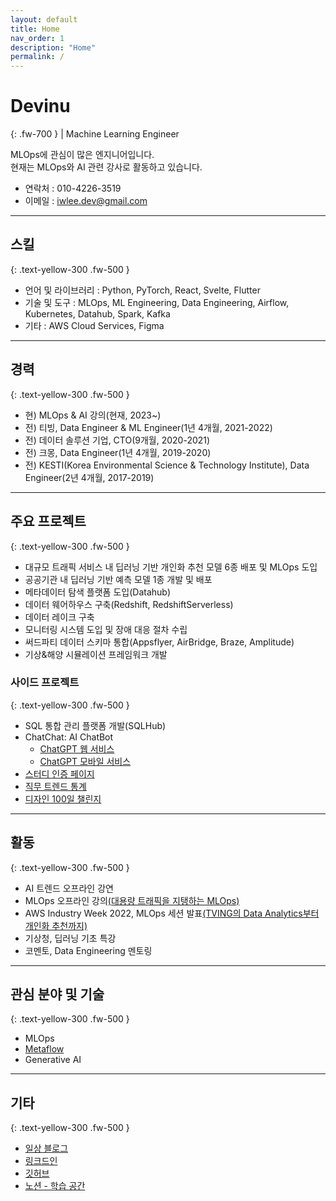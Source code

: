 ```yaml
---
layout: default
title: Home
nav_order: 1
description: "Home"
permalink: /
---
```


# Devinu
{: .fw-700 }
| Machine Learning Engineer

MLOps에 관심이 많은 엔지니어입니다.   
현재는 MLOps와 AI 관련 강사로 활동하고 있습니다.

- 연락처 : 010-4226-3519
- 이메일 : iwlee.dev@gmail.com

---

## 스킬
{: .text-yellow-300 .fw-500 }

- 언어 및 라이브러리 : Python, PyTorch, React, Svelte, Flutter
- 기술 및 도구 : MLOps, ML Engineering, Data Engineering, Airflow, Kubernetes, Datahub, Spark, Kafka
- 기타 : AWS Cloud Services, Figma

---

## 경력
{: .text-yellow-300 .fw-500 }

- 현) MLOps & AI 강의(현재, 2023~)
- 전) 티빙, Data Engineer & ML Engineer(1년 4개월, 2021-2022)
- 전) 데이터 솔루션 기업, CTO(9개월, 2020-2021)
- 전) 크몽, Data Engineer(1년 4개월, 2019-2020)
- 전) KESTI(Korea Environmental Science & Technology Institute), Data Engineer(2년 4개월, 2017-2019)

---

## 주요 프로젝트
{: .text-yellow-300 .fw-500 }

- 대규모 트래픽 서비스 내 딥러닝 기반 개인화 추천 모델 6종 배포 및 MLOps 도입
- 공공기관 내 딥러닝 기반 예측 모델 1종 개발 및 배포
- 메타데이터 탐색 플랫폼 도입(Datahub)
- 데이터 웨어하우스 구축(Redshift, RedshiftServerless)
- 데이터 레이크 구축
- 모니터링 시스템 도입 및 장애 대응 절차 수립
- 써드파티 데이터 스키마 통합(Appsflyer, AirBridge, Braze, Amplitude)
- 기상&해양 시뮬레이션 프레임워크 개발

### 사이드 프로젝트
{: .text-yellow-300 .fw-500 }

- SQL 통합 관리 플랫폼 개발(SQLHub)
- ChatChat: AI ChatBot
  - [ChatGPT 웹 서비스](https://chatchat-ai.com/)
  - [ChatGPT 모바일 서비스](https://play.google.com/store/apps/details?id=com.p_001.devinu)
- [스터디 인증 페이지](https://study.codesalon.org/)
- [직무 트렌드 통계](https://job-trend.codesalon.org/job-trend)
- [디자인 100일 챌린지](https://daily-ui.devinu.org/)

---

## 활동
{: .text-yellow-300 .fw-500 }

- AI 트렌드 오프라인 강연
- MLOps 오프라인 강의[(대용량 트래픽을 지탱하는 MLOps)](https://learningspoons.com/course/detail/mlops/)
- AWS Industry Week 2022, MLOps 세션 발표[(TVING의 Data Analytics부터 개인화 추천까지)](https://kr-resources.awscloud.com/aws-industry-week-2022-media)
- 기상청, 딥러닝 기초 특강
- 코멘토, Data Engineering 멘토링

---

## 관심 분야 및 기술
{: .text-yellow-300 .fw-500 }

- MLOps
- [Metaflow](https://metaflow.org/)
- Generative AI

---

## 기타
{: .text-yellow-300 .fw-500 }

- [일상 블로그](https://brunch.co.kr/@7376732433224a9)
- [링크드인](https://www.linkedin.com/in/inwoo-lee-513382165/)
- [깃허브](https://github.com/develinu)
- [노션 - 학습 공간](https://devinu.notion.site/8f5cdaadde1547ca82a4c13d97a76d47)

